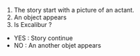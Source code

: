 1. The story start with a picture of an actant.
2. An object appears
3. Is Excalibur ?
  * YES : Story continue
  * NO : An another objet appears
